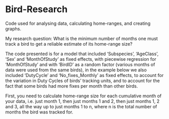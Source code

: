 # Bird-Research
Code used for analysing data, calculating home-ranges, and creating graphs.

My research question: 
What is the minimum number of months one must track a bird to get a reliable estimate of its home-range size?

The code presented is for a model that included ‘Subspecies’, ‘AgeClass’, ‘Sex’ and ‘MonthOfStudy’ as fixed effects,
with piecewise regression for ‘MonthOfStudy’ 
and with ‘BirdID’ as a random factor (various months of data were used from the same birds),
in the example below we also included ‘DutyCycle’ and ‘No_fixes_Monthly’ as fixed effects, 
to account for the variation in Duty Cycles of birds’ tracking units, 
and to account for the fact that some birds had more fixes per month than other birds.

First, you need to calculate home-range size for each cumulative month of your data,
i.e. just month 1, then just months 1 and 2, then just months 1, 2 and 3, all the way up to just months 1 to n, 
where n is the total number of months the bird was tracked for. 
